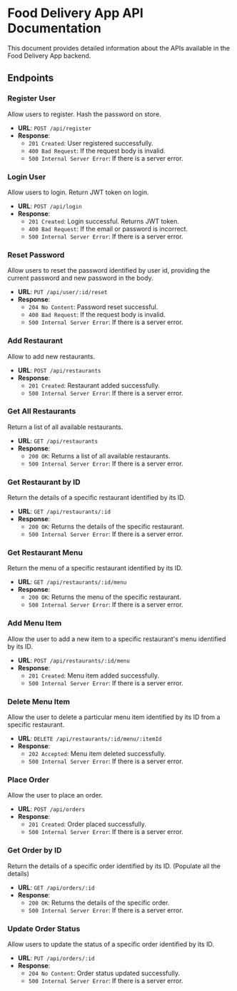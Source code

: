 # Food Delivery App API Documentation

This document provides detailed information about the APIs available in the Food Delivery App backend.

## Endpoints

### Register User

Allow users to register. Hash the password on store.

- **URL**: `POST /api/register`
- **Response**:
  - `201 Created`: User registered successfully.
  - `400 Bad Request`: If the request body is invalid.
  - `500 Internal Server Error`: If there is a server error.

### Login User

Allow users to login. Return JWT token on login.

- **URL**: `POST /api/login`
- **Response**:
  - `201 Created`: Login successful. Returns JWT token.
  - `400 Bad Request`: If the email or password is incorrect.
  - `500 Internal Server Error`: If there is a server error.

### Reset Password

Allow users to reset the password identified by user id, providing the current password and new password in the body.

- **URL**: `PUT /api/user/:id/reset`
- **Response**:
  - `204 No Content`: Password reset successful.
  - `400 Bad Request`: If the request body is invalid.
  - `500 Internal Server Error`: If there is a server error.

### Add Restaurant

Allow to add new restaurants.

- **URL**: `POST /api/restaurants`
- **Response**:
  - `201 Created`: Restaurant added successfully.
  - `500 Internal Server Error`: If there is a server error.

### Get All Restaurants

Return a list of all available restaurants.

- **URL**: `GET /api/restaurants`
- **Response**:
  - `200 OK`: Returns a list of all available restaurants.
  - `500 Internal Server Error`: If there is a server error.

### Get Restaurant by ID

Return the details of a specific restaurant identified by its ID.

- **URL**: `GET /api/restaurants/:id`
- **Response**:
  - `200 OK`: Returns the details of the specific restaurant.
  - `500 Internal Server Error`: If there is a server error.

### Get Restaurant Menu

Return the menu of a specific restaurant identified by its ID.

- **URL**: `GET /api/restaurants/:id/menu`
- **Response**:
  - `200 OK`: Returns the menu of the specific restaurant.
  - `500 Internal Server Error`: If there is a server error.

### Add Menu Item

Allow the user to add a new item to a specific restaurant's menu identified by its ID.

- **URL**: `POST /api/restaurants/:id/menu`
- **Response**:
  - `201 Created`: Menu item added successfully.
  - `500 Internal Server Error`: If there is a server error.

### Delete Menu Item

Allow the user to delete a particular menu item identified by its ID from a specific restaurant.

- **URL**: `DELETE /api/restaurants/:id/menu/:itemId`
- **Response**:
  - `202 Accepted`: Menu item deleted successfully.
  - `500 Internal Server Error`: If there is a server error.

### Place Order

Allow the user to place an order.

- **URL**: `POST /api/orders`
- **Response**:
  - `201 Created`: Order placed successfully.
  - `500 Internal Server Error`: If there is a server error.

### Get Order by ID

Return the details of a specific order identified by its ID. (Populate all the details)

- **URL**: `GET /api/orders/:id`
- **Response**:
  - `200 OK`: Returns the details of the specific order.
  - `500 Internal Server Error`: If there is a server error.

### Update Order Status

Allow users to update the status of a specific order identified by its ID.

- **URL**: `PUT /api/orders/:id`
- **Response**:
  - `204 No Content`: Order status updated successfully.
  - `500 Internal Server Error`: If there is a server error.
